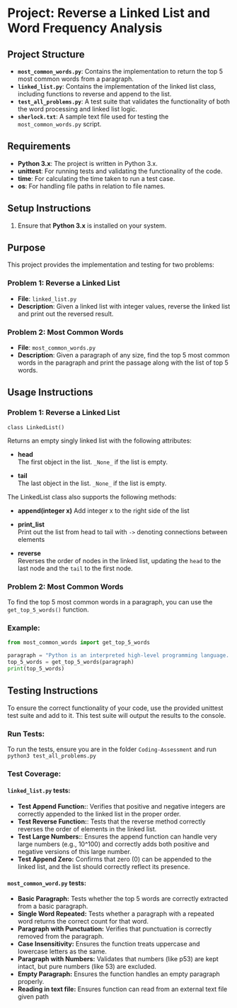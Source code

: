 # Project: Reverse a Linked List and Word Frequency Analysis

## Project Structure

- **`most_common_words.py`**: Contains the implementation to return the top 5 most common words from a paragraph.
- **`linked_list.py`**: Contains the implementation of the linked list class, including functions to reverse and append to the list.
- **`test_all_problems.py`**: A test suite that validates the functionality of both the word processing and linked list logic.
- **`sherlock.txt`**: A sample text file used for testing the `most_common_words.py` script.

## Requirements

- **Python 3.x**: The project is written in Python 3.x.
- **unittest**: For running tests and validating the functionality of the code.
- **time**: For calculating the time taken to run a test case.
- **os**: For handling file paths in relation to file names.

## Setup Instructions

1. Ensure that **Python 3.x** is installed on your system.

## Purpose

This project provides the implementation and testing for two problems:

### Problem 1: Reverse a Linked List
- **File**: `linked_list.py`
- **Description**: Given a linked list with integer values, reverse the linked list and print out the reversed result.

### Problem 2: Most Common Words
- **File**: `most_common_words.py`
- **Description**: Given a paragraph of any size, find the top 5 most common words in the paragraph and print the passage along with the list of top 5 words.

## Usage Instructions
### Problem 1: Reverse a Linked List
`class LinkedList()`

Returns an empty singly linked list with the following attributes:

- **head**  
  The first object in the list. `_None_` if the list is empty.

- **tail**  
  The last object in the list. `_None_` if the list is empty.

The LinkedList class also supports the following methods: 
- **append(integer x)**
  Add integer x to the right side of the list 

- **print_list**  
  Print out the list from head to tail with `->` denoting connections between elements

- **reverse**  
  Reverses the order of nodes in the linked list, updating the `head` to the last node and the `tail` to the first node.


### Problem 2: Most Common Words

To find the top 5 most common words in a paragraph, you can use the `get_top_5_words()` function.

### Example:

```python
from most_common_words import get_top_5_words

paragraph = "Python is an interpreted high-level programming language..."
top_5_words = get_top_5_words(paragraph)
print(top_5_words)
```

## Testing Instructions
To ensure the correct functionality of your code, use the provided unittest test suite and add to it. This test suite will output the results to the console.

### Run Tests:
To run the tests, ensure you are in the folder `Coding-Assessment` and run `python3 test_all_problems.py`

### Test Coverage:
  #### `linked_list.py` tests: 
  - **Test Append Function:**: Verifies that positive and negative integers are correctly appended to the linked list in the proper order.
  - **Test Reverse Function:**: Tests that the reverse method correctly reverses the order of elements in the linked list. 
  - **Test Large Numbers:**: Ensures the append function can handle very large numbers (e.g., 10^100) and correctly adds both positive and negative versions of this large number.
  - **Test Append Zero:** Confirms that zero (0) can be appended to the linked list, and the list should correctly reflect its presence.

  #### `most_common_word.py` tests: 
  - **Basic Paragraph:** Tests whether the top 5 words are correctly extracted from a basic paragraph.
  - **Single Word Repeated:** Tests whether a paragraph with a repeated word returns the correct count for that word.
  - **Paragraph with Punctuation:** Verifies that punctuation is correctly removed from the paragraph.
  - **Case Insensitivity:** Ensures the function treats uppercase and lowercase letters as the same.
  - **Paragraph with Numbers:** Validates that numbers (like p53) are kept intact, but pure numbers (like 53) are excluded.
  - **Empty Paragraph:** Ensures the function handles an empty paragraph properly.
  - **Reading in text file:** Ensures function can read from an external text file given path







